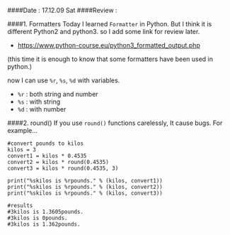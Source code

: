 ####Date : 17.12.09 Sat
####Review :

####1. Formatters
Today I learned `Formatter` in Python.
But I think it is different Python2 and python3.
so I add some link for review later.
- https://www.python-course.eu/python3_formatted_output.php


(this time it is enough to know that some formatters have been used in python.)

now I can use `%r`, `%s`, `%d` with variables.
- `%r` : both string and number
- `%s` : with string
- `%d` : with number

####2. round()
If you use `round()` functions carelessly, It cause bugs. For example...
```
#convert pounds to kilos
kilos = 3
convert1 = kilos * 0.4535
convert2 = kilos * round(0.4535)
convert3 = kilos * round(0.4535, 3)

print("%skilos is %rpounds." % (kilos, convert1))
print("%skilos is %rpounds." % (kilos, convert2))
print("%skilos is %rpounds." % (kilos, convert3))

#results
#3kilos is 1.3605pounds.
#3kilos is 0pounds.
#3kilos is 1.362pounds.
```
